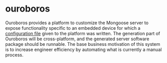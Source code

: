 ouroboros
=========

Ouroboros provides a platform to customize the Mongoose server to expose functionality specific to an embedded device for which a [configuration file](docs/configuration.md) given to the platform was written. The generation part of Ouroboros will be cross-platform, and the generated server software package should be runnable. The base business motivation of this system is to increase engineer efficiency by automating what is currently a manual process.
